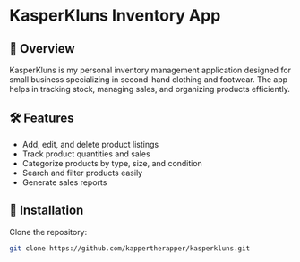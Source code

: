 # KasperKluns Inventory App

## 🧾 Overview
KasperKluns is my personal inventory management application designed for small business specializing in second-hand clothing and footwear. The app helps in tracking stock, managing sales, and organizing products efficiently.

## 🛠️ Features
- Add, edit, and delete product listings
- Track product quantities and sales
- Categorize products by type, size, and condition
- Search and filter products easily
- Generate sales reports

## 🚀 Installation
Clone the repository:
```bash
git clone https://github.com/kappertherapper/kasperkluns.git

